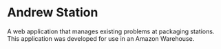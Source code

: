 # Andrew Station
A web application that manages existing problems at packaging stations. This application was developed for use in an Amazon Warehouse.